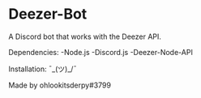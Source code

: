 # Deezer-Bot
A Discord bot that works with the Deezer API.


Dependencies:
-Node.js
-Discord.js
-Deezer-Node-API

Installation:
¯\_(ツ)_/¯


Made by ohlookitsderpy#3799


